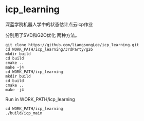 # icp_learning
深蓝学院机器人学中的状态估计点云icp作业

分别用了SVD和G2O优化 两种方法。
```
git clone https://github.com/liangsongLee/icp_learning.git
cd WORK_PATH/icp_learning/3rdParty/g2o
mkdir build
cd build
cmake ..
make -j4
cd WORK_PATH/icp_learning
mkdir build
cd build
cmake ..
make -j4
```

Run in WORK_PATH/icp_learning
```
cd WORK_PATH/icp_learning
./build/icp_main
